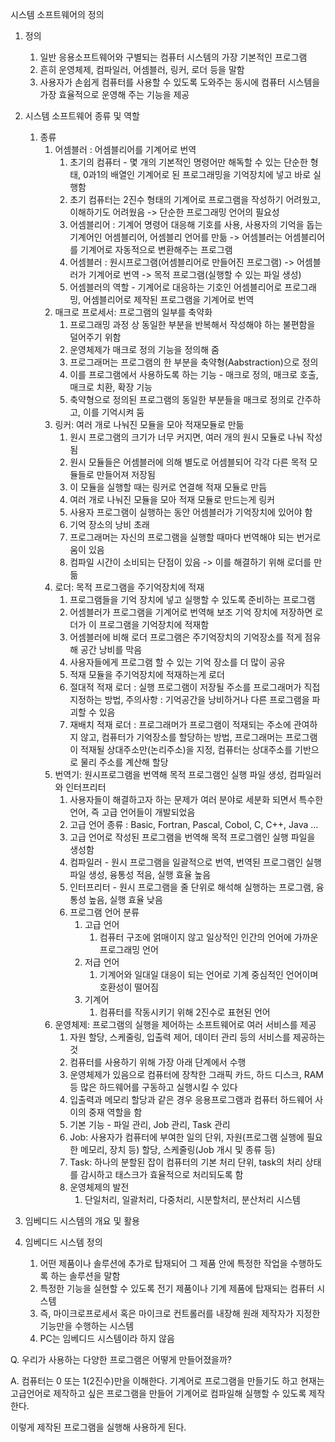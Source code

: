 시스템 소프트웨어의 정의

1. 정의
    1. 일반 응용소프트웨어와 구별되는 컴퓨터 시스템의 가장 기본적인 프로그램
    2. 흔히 운영체제, 컴파일러, 어셈블러, 링커, 로더 등을 말함
    3. 사용자가 손쉽게 컴퓨터를 사용할 수 있도록 도와주는 동시에 컴퓨터 시스템을 가장 효율적으로 운영해 주는 기능을 제공

2. 시스템 소프트웨어 종류 및 역할
    1. 종류
        1. 어셈블러 : 어셈블리어를 기계어로 번역
            1. 초기의 컴퓨터 - 몇 개의 기본적인 명령어만 해독할 수 있는 단순한 형태, 0과1의 배열인 기계어로 된 프로그래밍을 기억장치에 넣고 바로 실행함
            2. 초기 컴퓨터는 2진수 형태의 기계어로 프로그램을 작성하기 어려웠고, 이해하기도 어려웠음 -> 단순한 프로그래밍 언어의 필요성
            3. 어셈블리어 : 기계어 명령어 대응해 기호를 사용, 사용자의 기억을 돕는 기계어인 어셈블리어, 어셈블리 언어를 만듦 -> 어셈블러는 어셈블리어를 기계어로 자동적으로 변환해주는 프로그램
            4. 어셈블러 : 원시프로그램(어셈블리어로 만들어진 프로그램) -> 어셈블러가 기계어로 번역 -> 목적 프로그램(실행할 수 있는 파일 생성)
            5. 어셈블러의 역할 - 기계어로 대응하는 기호인 어셈블리어로 프로그래밍, 어셈블리어로 제작된 프로그램을 기계어로 번역
        2. 매크로 프로세서: 프로그램의 일부를 축약화
            1. 프로그래밍 과정 상 동일한 부분을 반복해서 작성해야 하는 불편함을 덜어주기 위함
            2. 운영체제가 매크로 정의 기능을 정의해 줌
            3. 프로그래머는 프로그램의 한 부분을 축약형(Aabstraction)으로 정의
            4. 이를 프로그램에서 사용하도록 하는 기능 - 매크로 정의, 매크로 호출, 매크로 치환, 확장 기능
            5. 축약형으로 정의된 프로그램의 동일한 부분들을 매크로 정의로 간주하고, 이를 기억시켜 둠
        3. 링커: 여러 개로 나눠진 모듈을 모아 적재모듈로 만듦
            1. 원시 프로그램의 크기가 너무 커지면, 여러 개의 원시 모듈로 나눠 작성됨
            2. 원시 모듈들은 어셈블러에 의해 별도로 어셈블되어 각각 다른 목적 모듈들로 만들어져 저장됨
            3. 이 모듈을 실행할 때는 링커로 연결해 적재 모듈로 만듬
            4. 여러 개로 나눠진 모듈을 모아 적재 모듈로 만드는게 링커
            5. 사용자 프로그램이 실행하는 동안 어셈블러가 기억장치에 있어야 함
            6. 기억 장소의 낭비 초래
            7. 프로그래머는 자신의 프로그램을 실행할 때마다 번역해야 되는 번거로움이 있음
            8. 컴파일 시간이 소비되는 단점이 있음 -> 이를 해결하기 위해 로더를 만듦
        4. 로더: 목적 프로그램을 주기억장치에 적재
            1. 프로그램들을 기억 장치에 넣고 실행할 수 있도록 준비하는 프로그램
            2. 어셈블러가 프로그램을 기계어로 번역해 보조 기억 장치에 저장하면 로더가 이 프로그램을 기억장치에 적재함
            3. 어셈블러에 비해 로더 프로그램은 주기억장치의 기억장소를 적게 점유해 공간 낭비를 막음
            4. 사용자들에게 프로그램 할 수 있는 기억 장소를 더 많이 공유
            5. 적재 모듈을 주기억장치에 적재하는게 로더
            6. 절대적 적재 로더 : 실행 프로그램이 저장될 주소를 프로그래머가 직접 지정하는 방법, 주의사항 : 기억공간을 낭비하거나 다른 프로그램을 파괴할 수 있음
            7. 재배치 적재 로더 : 프로그래머가 프로그램이 적재되는 주소에 관여하지 않고, 컴퓨터가 기억장소를 할당하는 방법, 프로그래머는 프로그램이 적재될 상대주소만(논리주소)을 지정, 컴퓨터는 상대주소를 기반으로 물리 주소를 계산해 할당
        5. 번역기: 원시프로그램을 번역해 목적 프로그램인 실행 파일 생성, 컴파일러와 인터프리터
            1. 사용자들이 해결하고자 하는 문제가 여러 분야로 세분화 되면서 특수한 언어, 즉 고급 언어들이 개발되었음
            2. 고급 언어 종류 : Basic, Fortran, Pascal, Cobol, C, C++, Java …
            3. 고급 언어로 작성된 프로그램을 번역해 목적 프로그램인 실행 파일을 생성함
            4. 컴파일러 - 원시 프로그램을 일괄적으로 번역, 번역된 프로그램인 실행 파일 생성, 융통성 적음, 실행 효율 높음
            5. 인터프리터 - 원시 프로그램을 줄 단위로 해석해 실행하는 프로그램, 융통성 높음, 실행 효율 낮음
            6. 프로그램 언어 분류
                1. 고급 언어
                    1. 컴퓨터 구조에 얽매이지 않고 일상적인 인간의 언어에 가까운 프로그래밍 언어
                2. 저급 언어
                    1. 기계어와 일대일 대응이 되는 언어로 기계 중심적인 언어이며 호환성이 떨어짐
                3. 기계어
                    1. 컴퓨터를 작동시키기 위해 2진수로 표현된 언어
        6. 운영체제: 프로그램의 실행을 제어하는 소프트웨어로 여러 서비스를 제공
            1. 자원 할당, 스케줄링, 입출력 제어, 데이터 관리 등의 서비스를 제공하는 것
            2. 컴퓨터를 사용하기 위해 가장 아래 단계에서 수행
            3. 운영체제가 있음으로 컴퓨터에 장착한 그래픽 카드, 하드 디스크, RAM 등 많은 하드웨어를 구동하고 실행시킬 수 있다
            4. 입출력과 메모리 할당과 같은 경우 응용프로그램과 컴퓨터 하드웨어 사이의 중재 역할을 함
            5. 기본 기능 - 파일 관리, Job 관리, Task 관리
            6. Job: 사용자가 컴퓨터에 부여한 일의 단위, 자원(프로그램 실행에 필요한 메모리, 장치 등) 할당, 스케줄링(Job 개시 및 종류 등)
            7. Task: 하나의 분할된 잡이 컴퓨터의 기본 처리 단위, task의 처리 상태를 감시하고 태스크가 효율적으로 처리되도록 함
            8. 운영체제의 발전
                1. 단일처리, 일괄처리, 다중처리, 시분할처리, 분산처리 시스템

3. 임베디드 시스템의 개요 및 활용

1. 임베디드 시스템 정의
    1. 어떤 제품이나 솔루션에 추가로 탑재되어 그 제품 안에 특정한 작업을 수행하도록 하는 솔루션을 말함
    2. 특정한 기능을 실현할 수 있도록 전기 제품이나 기계 제품에 탑재되는 컴퓨터 시스템
    3. 즉, 마이크로프로세서 혹은 마이크로 컨트롤러를 내장해 원래 제작자가 지정한 기능만을 수행하는 시스템
    4. PC는 임베디드 시스템이라 하지 않음

Q. 우리가 사용하는 다양한 프로그램은 어떻게 만들어졌을까?

A. 컴퓨터는 0 또는 1(2진수)만을 이해한다. 기계어로 프로그램을 만들기도 하고 현재는 고급언어로 제작하고 싶은 프로그램을 만들어 기계어로 컴파일해 실행할 수 있도록 제작한다.

이렇게 제작된 프로그램을 실행해 사용하게 된다.